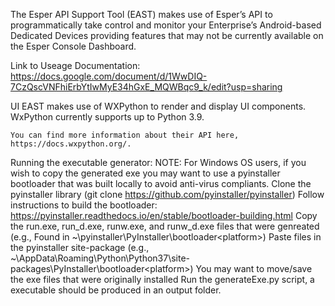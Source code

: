 The Esper API Support Tool (EAST) makes use of Esper’s API to programmatically take control and monitor your Enterprise’s Android-based Dedicated Devices providing features that may not be currently available on the Esper Console Dashboard.


Link to Useage Documentation: https://docs.google.com/document/d/1WwDIQ-7CzQscVNFhiErbYtIwMyE34hGxE_MQWBqc9_k/edit?usp=sharing

UI
    EAST makes use of WXPython to render and display UI components. WxPython currently supports up to Python 3.9.

    You can find more information about their API here, https://docs.wxpython.org/.


Running the executable generator:
        NOTE: For Windows OS users, if you wish to copy the generated exe you may want to use a pyinstaller bootloader that was built locally to avoid anti-virus compliants.
            Clone the pyinstaller library (git clone https://github.com/pyinstaller/pyinstaller)
            Follow instructions to build the bootloader: https://pyinstaller.readthedocs.io/en/stable/bootloader-building.html
            Copy the run.exe, run_d.exe, runw.exe, and runw_d.exe files that were genreated (e.g., Found in ~\pyinstaller\PyInstaller\bootloader\<platform>)
            Paste files in the pyinstaller site-package (e.g., ~\AppData\Roaming\Python\Python37\site-packages\PyInstaller\bootloader\<platform>)
                You may want to move/save the exe files that were originally installed
        Run the generateExe.py script, a executable should be produced in an output folder.
